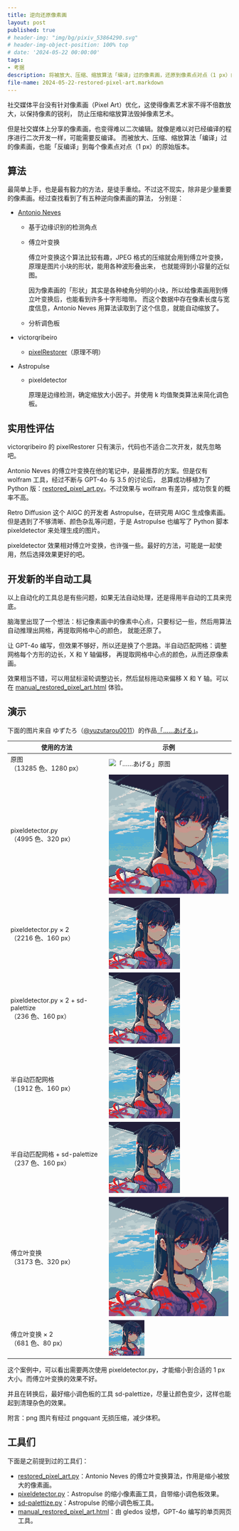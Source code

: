 ```yaml
---
title: 逆向还原像素画
layout: post
published: true
# header-img: "img/bg/pixiv_53864290.svg"
# header-img-object-position: 100% top
# date: '2024-05-22 00:00:00'
tags:
- 考据
description: 将被放大、压缩、缩放算法「编译」过的像素画，还原到像素点对点（1 px）的原始版本。
file-name: 2024-05-22-restored-pixel-art.markdown
---
```


社交媒体平台没有针对像素画（Pixel Art）优化，这使得像素艺术家不得不倍数放大，以保持像素的锐利，
防止压缩和缩放算法毁掉像素艺术。

但是社交媒体上分享的像素画，也变得难以二次编辑。就像是难以对已经编译的程序进行二次开发一样，可能需要反编译。
而被放大、压缩、缩放算法「编译」过的像素画，也能「反编译」到每个像素点对点（1 px）的原始版本。

<!-- more -->

## 算法

最简单上手，也是最有毅力的方法，是徒手重绘。不过这不现实，除非是少量重要的像素画。经过查找看到了有五种逆向像素画的算法，
分别是：

+   [Antonio Neves](https://community.wolfram.com/groups/-/m/t/2407109)

    +   基于边缘识别的检测角点

    +   傅立叶变换

        傅立叶变换这个算法比较有趣，JPEG 格式的压缩就会用到傅立叶变换，原理是图片小块的形状，能用各种波形叠出来，
        也就能得到小容量的近似图。

        因为像素画的「形状」其实是各种棱角分明的小块，所以给像素画用到傅立叶变换后，也能看到许多十字形暗带。
        而这个数据中存在像素长度与宽度信息，Antonio Neves 用算法读取到了这个信息，就能自动缩放了。

    +   分析调色板

+   victorqribeiro

    +   [pixelRestorer](https://github.com/victorqribeiro/pixelRestorer)（原理不明）

+   Astropulse

    +   pixeldetector

        原理是边缘检测，确定缩放大小因子。并使用 k 均值聚类算法来简化调色板。

## 实用性评估

victorqribeiro 的 pixelRestorer 只有演示，代码也不适合二次开发，就先忽略吧。

Antonio Neves 的傅立叶变换在他的笔记中，是最推荐的方案。但是仅有 wolfram 工具，经过不断与 GPT-4o 与 3.5 的讨论后，
总算成功移植为了 Python 版：[restored_pixel_art.py][]。不过效果与 wolfram 有差异，成功恢复的概率不高。

Retro Diffusion 这个 AIGC 的开发者 Astropulse，在研究用 AIGC 生成像素画。但是遇到了不够清晰、颜色杂乱等问题，于是
Astropulse 也编写了 Python 脚本 pixeldetector 来处理生成的图片。

pixeldetector 效果相对傅立叶变换，也许强一些。最好的方法，可能是一起使用，然后选择效果更好的吧。

## 开发新的半自动工具

以上自动化的工具总是有些问题，如果无法自动处理，还是得用半自动的工具来兜底。

脑海里出现了一个想法：标记像素画中的像素中心点，只要标记一些，然后用算法自动推理出网格，再提取网格中心的颜色，
就能还原了。

让 GPT-4o 编写，但效果不够好，所以还是换了个思路。半自动匹配网格：调整网格每个方形的边长，X 和 Y 轴偏移，
再提取网格中心点的颜色，从而还原像素画。

效果相当不错，可以用鼠标滚轮调整边长，然后鼠标拖动来偏移 X 和 Y 轴。可以在 [manual_restored_pixel_art.html][] 体验。

## 演示

下面的图片来自 ゆずたろ（[@yuzutarou0011][]）的作品[「……あげる」][]。

[@yuzutarou0011]: https://x.com/yuzutarou0011
[「……あげる」]: https://x.com/yuzutarou0011/status/1625405798661914624

| 使用的方法                                                | 示例                                                                                                                     |
| --------------------------------------------------------- | ------------------------------------------------------------------------------------------------------------------------ |
| 原图<br>（13285 色、1280 px）                             | ![「……あげる」原图](<https://s3.tebi.io/ggame/ShareX/blog_restored-pixel-art_「……あげる」.jpg>)                          |
| pixeldetector.py<br>（4995 色、320 px）                   | ![「……あげる」pixeldetector.py](</img/restored-pixel-art/「……あげる」_pd.png>)                                           |
| pixeldetector.py × 2<br>（2216 色、160 px）               | ![「……あげる」pixeldetector.py × 2](</img/restored-pixel-art/「……あげる」_pd_pd.png>)                                    |
| pixeldetector.py × 2 + sd-palettize<br>（236 色、160 px） | ![「……あげる」pixeldetector.py × 2 + sd-palettize](</img/restored-pixel-art/「……あげる」_pd_pd_sd-palettize.png>)        |
| 半自动匹配网格<br>（1912 色、160 px）                     | ![「……あげる」manual_restored_pixel_art.html](</img/restored-pixel-art/「……あげる」_mr.png>)                             |
| 半自动匹配网格 + sd-palettize<br>（237 色、160 px）       | ![「……あげる」manual_restored_pixel_art.html + sd-palettize](</img/restored-pixel-art/「……あげる」_mr_sd-palettize.png>) |
| 傅立叶变换<br>（3173 色、320 px）                         | ![「……あげる」傅立叶变换](</img/restored-pixel-art/「……あげる」_restored.png>)                                           |
| 傅立叶变换 × 2<br>（681 色、80 px）                       | ![「……あげる」傅立叶变换 × 2](</img/restored-pixel-art/「……あげる」_restored_restored.png>)                              |

这个案例中，可以看出需要两次使用 pixeldetector.py，才能缩小到合适的 1 px 大小。而傅立叶变换的效果不好。

并且在转换后，最好缩小调色板的工具 sd-palettize，尽量让颜色变少，这样也能起到清理杂色的效果。

附言：png 图片有经过 pngquant 无损压缩，减少体积。

## 工具们

下面是之前提到过的工具们：

+   [restored_pixel_art.py][]：Antonio Neves 的傅立叶变换算法，作用是缩小被放大的像素画。
+   [pixeldetector.py][]：Astropulse 的缩小像素画工具，自带缩小调色板效果。
+   [sd-palettize.py][]：Astropulse 的缩小调色板工具。
+   [manual_restored_pixel_art.html][]：由 gledos 设想，GPT-4o 编写的单页网页工具。

[restored_pixel_art.py]: https://gist.github.com/gledos/aa7c98b53b8eb73670dc0462656c1a10
[pixeldetector.py]: https://github.com/Astropulse/pixeldetector
[sd-palettize.py]: https://gist.github.com/gledos/71414747e12b2077569e42bf93f152ad
[manual_restored_pixel_art.html]: http://gledos.science/tool/manual_restored_pixel_art.html
